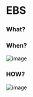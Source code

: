 # EBS 

### What?


### When? 

![image](https://user-images.githubusercontent.com/25337881/198209332-c2d234f8-b9ed-459f-9efd-062dcc7ac266.png)


### HOW? 

![image](https://user-images.githubusercontent.com/25337881/198209251-84b163a2-c64a-4a5a-9dcb-e99d776f205f.png)
